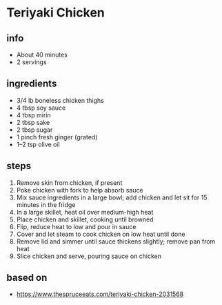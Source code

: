 # Teriyaki Chicken  

## info  
* About 40 minutes  
* 2 servings  

## ingredients
* 3/4 lb boneless chicken thighs  
* 4 tbsp soy sauce  
* 4 tbsp mirin  
* 2 tbsp sake  
* 2 tbsp sugar  
* 1 pinch fresh ginger (grated)  
* 1–2 tsp olive oil  

## steps  
1. Remove skin from chicken, if present  
2. Poke chicken with fork to help absorb sauce  
3. Mix sauce ingredients in a large bowl; add chicken and let sit for 15 minutes in the fridge  
4. In a large skillet, heat oil over medium-high heat  
5. Place chicken and skillet, cooking until browned  
6. Flip, reduce heat to low and pour in sauce  
7. Cover and let steam to cook chicken on low heat until done  
8. Remove lid and simmer until sauce thickens slightly; remove pan from heat  
9. Slice chicken and serve, pouring sauce on chicken  

## based on  
* https://www.thespruceeats.com/teriyaki-chicken-2031568  

